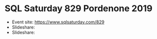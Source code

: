 # SQL Saturday 829 Pordenone 2019
* Event site: https://www.sqlsaturday.com/829
* Slideshare:
* Slideshare:
